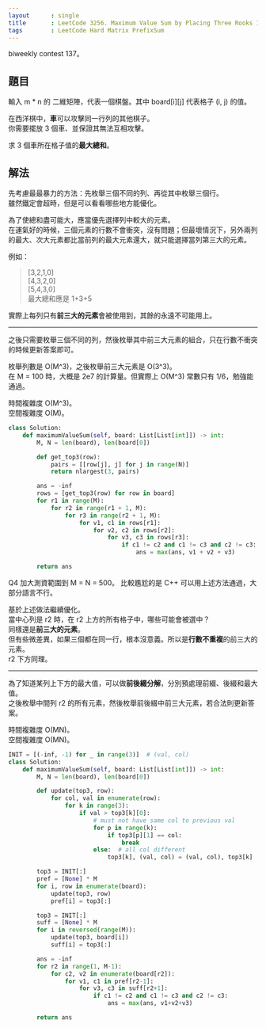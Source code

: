 ```yaml
---
layout      : single
title       : LeetCode 3256. Maximum Value Sum by Placing Three Rooks I
tags        : LeetCode Hard Matrix PrefixSum
---
```

biweekly contest 137。  

## 題目

輸入 m \* n 的 二維矩陣，代表一個棋盤。其中 board[i][j] 代表格子 (i, j) 的值。  

在西洋棋中，**車**可以攻擊同一行列的其他棋子。  
你需要擺放 3 個車、並保證其無法互相攻擊。  

求 3 個車所在格子值的**最大總和**。  

## 解法

先考慮最最暴力的方法：先枚舉三個不同的列、再從其中枚舉三個行。  
雖然鐵定會超時，但是可以看看哪些地方能優化。  

為了使總和盡可能大，應當優先選擇列中較大的元素。  
在運氣好的時候，三個元素的行數不會衝突，沒有問題；但最壞情況下，另外兩列的最大、次大元素都比當前列的最大元素還大，就只能選擇當列第三大的元素。  

例如：  
> [3,2,1,0]  
> [4,3,2,0]  
> [5,4,3,0]  
> 最大總和應是 1+3+5  

實際上每列只有**前三大的元素**會被使用到，其餘的永遠不可能用上。

---

之後只需要枚舉三個不同的列，然後枚舉其中前三大元素的組合，只在行數不衝突的時候更新答案即可。  

枚舉列數是 O(M^3)，之後枚舉前三大元素是 O(3^3)。  
在 M = 100 時，大概是 2e7 的計算量。但實際上 O(M^3) 常數只有 1/6，勉強能通過。  

時間複雜度 O(M^3)。  
空間複雜度 O(M)。  

```python
class Solution:
    def maximumValueSum(self, board: List[List[int]]) -> int:
        M, N = len(board), len(board[0])

        def get_top3(row):
            pairs = [[row[j], j] for j in range(N)]
            return nlargest(3, pairs)

        ans = -inf
        rows = [get_top3(row) for row in board]
        for r1 in range(M):
            for r2 in range(r1 + 1, M):
                for r3 in range(r2 + 1, M):
                    for v1, c1 in rows[r1]:
                        for v2, c2 in rows[r2]:
                            for v3, c3 in rows[r3]:
                                if c1 != c2 and c1 != c3 and c2 != c3:
                                    ans = max(ans, v1 + v2 + v3)

        return ans
```

Q4 加大測資範圍到 M = N = 500。
比較尷尬的是 C++ 可以用上述方法通過，大部分語言不行。  

基於上述做法繼續優化。  
當中心列是 r2 時，在 r2 上方的所有格子中，哪些可能會被選中？  
同樣還是**前三大的元素**。  
但有些微差異，如果三個都在同一行，根本沒意義。所以是**行數不重複**的前三大的元素。  
r2 下方同理。  

---

為了知道某列上下方的最大值，可以做**前後綴分解**，分別預處理前綴、後綴和最大值。  
之後枚舉中間列 r2 的所有元素，然後枚舉前後綴中前三大元素，若合法則更新答案。  

時間複雜度 O(MN)。  
空間複雜度 O(MN)。  

```python
INIT = [(-inf, -1) for _ in range(3)]  # (val, col)
class Solution:
    def maximumValueSum(self, board: List[List[int]]) -> int:
        M, N = len(board), len(board[0])

        def update(top3, row):
            for col, val in enumerate(row):
                for k in range(3):
                    if val > top3[k][0]:
                        # must not have same col to previous val
                        for p in range(k):
                            if top3[p][1] == col:
                                break
                        else:  # all col different
                            top3[k], (val, col) = (val, col), top3[k]

        top3 = INIT[:]
        pref = [None] * M
        for i, row in enumerate(board):
            update(top3, row)
            pref[i] = top3[:]

        top3 = INIT[:]
        suff = [None] * M
        for i in reversed(range(M)):
            update(top3, board[i])
            suff[i] = top3[:]

        ans = -inf
        for r2 in range(1, M-1):
            for c2, v2 in enumerate(board[r2]):
                for v1, c1 in pref[r2-1]:
                    for v3, c3 in suff[r2+1]:
                        if c1 != c2 and c1 != c3 and c2 != c3:
                            ans = max(ans, v1+v2+v3)

        return ans
```
